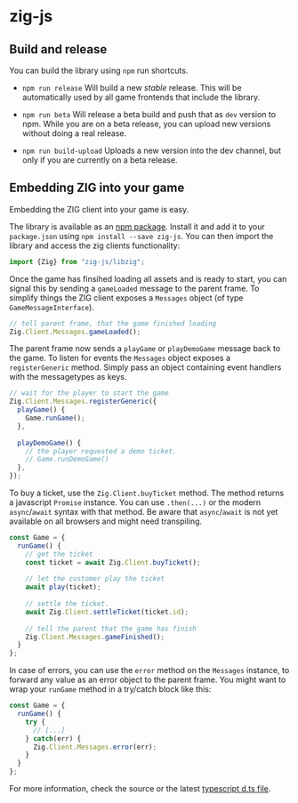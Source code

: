 # zig-js

## Build and release

You can build the library using `npm` run shortcuts.

 * `npm run release` Will build a new *stable* release. This will be automatically
 used by all game frontends that include the library.
 
 * `npm run beta` Will release a beta build and push that as `dev` version to npm.
 While you are on a beta release, you can upload new versions without doing a real release.
 
 * `npm run build-upload` Uploads a new version into the dev channel,
 but only if you are currently on a beta release.


## Embedding ZIG into your game

Embedding the ZIG client into your game is easy.
 
The library is available as an [npm package](https://www.npmjs.com/package/zig-js).
Install it and add it to your `package.json` using `npm install --save zig-js`.
You can then import the library and access the zig clients functionality:
```js
import {Zig} from "zig-js/libzig";
```

Once the game has finsihed loading all assets and is ready to start, you can signal
this by sending a `gameLoaded` message to the parent frame. To simplify things the
ZIG client exposes a `Messages` object (of type `GameMessageInterface`).

```js
// tell parent frame, that the game finished loading
Zig.Client.Messages.gameLoaded();
```

The parent frame now sends a `playGame` or `playDemoGame` message back to the game.
To listen for events the `Messages` object exposes a `registerGeneric` method. Simply
pass an object containing event handlers with the messagetypes as keys. 

```js
// wait for the player to start the game
Zig.Client.Messages.registerGeneric({
  playGame() {
    Game.runGame();
  },
  
  playDemoGame() {
    // the player requested a demo ticket.
    // Game.runDemoGame()
  },
});
```

To buy a ticket, use the `Zig.Client.buyTicket` method. The method returns a
javascript `Promise` instance. You can use `.then(...)` or the modern `async`/`await`
syntax with that method. Be aware that `async`/`await` is not yet available on all browsers
and might need transpiling.

```js
const Game = {
  runGame() {
    // get the ticket
    const ticket = await Zig.Client.buyTicket();
    
    // let the customer play the ticket
    await play(ticket);
    
    // settle the ticket.
    await Zig.Client.settleTicket(ticket.id);
    
    // tell the parent that the game has finish
    Zig.Client.Messages.gameFinished();
  }
};
```

In case of errors, you can use the `error` method on the `Messages` instance, to forward any
value as an error object to the parent frame. You might want to wrap your `runGame` method in a try/catch
block like this:
```js
const Game = {
  runGame() {
    try {
      // [...]
    } catch(err) {
      Zig.Client.Messages.error(err);
    }
  }
};
```

For more information, check the source or the latest [typescript d.ts file](https://unpkg.com/zig-js/libzig.d.ts).


